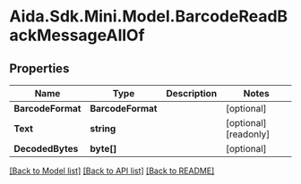 # Aida.Sdk.Mini.Model.BarcodeReadBackMessageAllOf

## Properties

Name | Type | Description | Notes
------------ | ------------- | ------------- | -------------
**BarcodeFormat** | **BarcodeFormat** |  | [optional] 
**Text** | **string** |  | [optional] [readonly] 
**DecodedBytes** | **byte[]** |  | [optional] 

[[Back to Model list]](../README.md#documentation-for-models) [[Back to API list]](../README.md#documentation-for-api-endpoints) [[Back to README]](../README.md)

